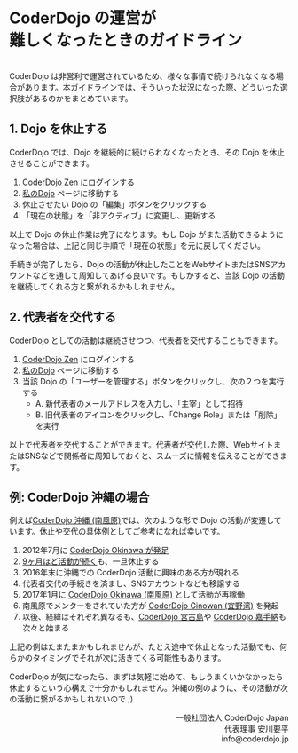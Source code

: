 # CoderDojo の運営が<br>難しくなったときのガイドライン
<br>
CoderDojo は非営利で運営されているため、様々な事情で続けられなくなる場合があります。本ガイドラインでは、そういった状況になった際、どういった選択肢があるのかをまとめています。

## 1. Dojo を休止する

CoderDojo では、Dojo を継続的に続けられなくなったとき、その Dojo を休止させることができます。

1. [CoderDojo Zen](https://zen.coderdojo.com/) にログインする
2. [私のDojo](https://zen.coderdojo.com/dashboard/my-dojos) ページに移動する
3. 休止させたい Dojo の「編集」ボタンをクリックする
4. 「現在の状態」を「非アクティブ」に変更し、更新する

以上で Dojo の休止作業は完了になります。もし Dojo がまた活動できるようになった場合は、上記と同じ手順で「現在の状態」を元に戻してください。

手続きが完了したら、Dojo の活動が休止したことをWebサイトまたはSNSアカウントなどを通して周知してあげる良いです。もしかすると、当該 Dojo の活動を継続してくれる方と繋がれるかもしれません。

## 2. 代表者を交代する

CoderDojo としての活動は継続させつつ、代表者を交代することもできます。

1. [CoderDojo Zen](https://zen.coderdojo.com/) にログインする
2. [私のDojo](https://zen.coderdojo.com/dashboard/my-dojos) ページに移動する
3. 当該 Dojo の「ユーザーを管理する」ボタンをクリックし、次の２つを実行する
   - A. 新代表者のメールアドレスを入力し、「主宰」として招待
   - B. 旧代表者のアイコンをクリックし、「Change Role」または「削除」を実行

以上で代表者を交代することができます。代表者が交代した際、WebサイトまたはSNSなどで関係者に周知しておくと、スムーズに情報を伝えることができます。

## 例: CoderDojo 沖縄の場合

例えば[CoderDojo 沖縄 (南風原)](http://okinawa.coderdojo.jp/)では、次のような形で Dojo の活動が変遷しています。休止や交代の具体例としてご参考になれば幸いです。

1. 2012年7月に [CoderDojo Okinawa が発足](http://blog.yasulab.jp/2012/07/coderdojo-okinawa.html)
2. [9ヶ月ほど活動が続く](https://www.facebook.com/pg/coderdojo.okinawa/events/?ref=page_internal)も、一旦休止する
3. 2016年末に沖縄での CoderDojo 活動に興味のある方が現れる
4. 代表者交代の手続きを済まし、SNSアカウントなども移譲する
5. 2017年1月に [CoderDojo Okinawa (南風原)](http://okinawa.coderdojo.jp/) として活動が再稼働
6. 南風原でメンターをされていた方が [CoderDojo Ginowan (宜野湾)](http://www.coderdojo-ginowan.com/) を発起
7. 以後、経緯はそれぞれ異なるも、[CoderDojo 宮古島](https://coderdojo-miyakojima.com/)や [CoderDojo 嘉手納](http://coderdojokadena.hatenablog.jp/)も次々と始まる

上記の例はたまたまかもしれませんが、たとえ途中で休止となった活動でも、何らかのタイミングでそれが次に活きてくる可能性もあります。

CoderDojo が気になったら、まずは気軽に始めて、もしうまくいかなかったら休止するという心構えで十分かもしれません。沖縄の例のように、その活動が次の活動に繋がるかもしれないので ;)

<div align="right">
一般社団法人 CoderDojo Japan<br>
代表理事 安川要平<br>
info@coderdojo.jp
</div>





